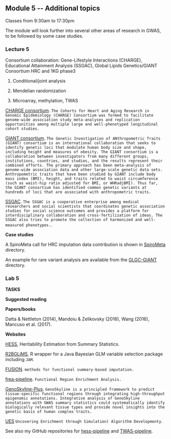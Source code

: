 ## Module 5 -- Additional topics

Classes from 9:30am to 17:30pm

The module will look further into several other areas of research in GWAS, to be followed by some case studies.

### Lecture 5

Consortium collaboration: Gene-Lifestyle Interactions (CHARGE), Educational Attainment Analysis (SSGAC), Global Lipids Genetics/GIANT Consortium HRC and 1KG phase3

1. Conditional/joint analysis

2. Mendelian randomization

3. Microarray, methylation, TWAS

[CHARGE consortium](http://www.chargeconsortium.com/). `The Cohorts for Heart and Aging Research in Genomic Epidemiology (CHARGE) Consortium was formed to facilitate genome-wide association study meta-analyses and replication opportunities among multiple large and well-phenotyped longitudinal cohort studies.`

[GIANT consortium](http://portals.broadinstitute.org/collaboration/giant/index.php/GIANT_consortium). `The Genetic Investigation of ANthropometric Traits (GIANT) consortium is an international collaboration that seeks to identify genetic loci that modulate human body size and shape, including height and measures of obesity. The GIANT consortium is a collaboration between investigators from many different groups, institutions, countries, and studies, and the results represent their combined efforts. The primary approach has been meta-analysis of genome-wide association data and other large-scale genetic data sets. Anthropometric traits that have been studied by GIANT include body mass index (BMI), height, and traits related to waist circumference (such as waist-hip ratio adjusted for BMI, or WHRadjBMI). Thus far, the GIANT consortium has identified common genetic variants at hundreds of loci that are associated with anthropometric traits.`

[SSGAC](https://www.thessgac.org/). `The SSGAC is a cooperative enterprise among medical researchers and social scientists that coordinates genetic association studies for social science outcomes and provides a platform for interdisciplinary collaboration and cross-fertilization of ideas. The SSGAC also tries to promote the collection of harmonized and well-measured phenotypes.`.

**Case studies**

A SpiroMeta call for HRC imputation data contribution is shown in [SpiroMeta](../SpiroMeta) directory.

An example for rare variant analysis are available from the [GLGC-GIANT](../GLGC-GIANT) directory.

### Lab 5

**TASKS**

**Suggested reading**

**Papers/books**

Datta & Nettleton (2014), Mandoiu & Zelikovsky (2016), Wang (2016), Mancuso et al. (2017).

**Websites**

[HESS](https://github.com/huwenboshi/hess), Heritability Estimation from Summary Statistics.

[R2BGLiMS](https://github.com/pjnewcombe/R2BGLiMS), R wrapper for a Java Bayesian GLM variable selection package including `JAM`.

[FUSION](https://github.com/gusevlab/fusion_twas). `methods for functional summary-based imputation.`

[frea-pipeline](https://github.com/aksarkar/frea-pipeline). `Functional Region Enrichment Analysis.`

[GenoSkyline-Plus](http://genocanyon.med.yale.edu/GenoSkyline). `GenoSkyline is a principled framework to predict tissue-specific functional regions through integrating high-throughput epigenomic annotations. Integrative analysis of GenoSkyline annotations with GWAS summary statistics could systematically identify biologically relevant tissue types and provide novel insights into the genetic basis of human complex traits.`

[UES](https://github.com/JamesHayes/uesEnrichment) `Uncovering Enrichment through Simulation) Algorithm Developmenty`.

See also my GitHub repositories for [hess-pipeline](https://github.com/jinghuazhao/hess-pipeline) and [TWAS-pipeline](https://github.com/jinghuazhao/TWAS-pipeline).

